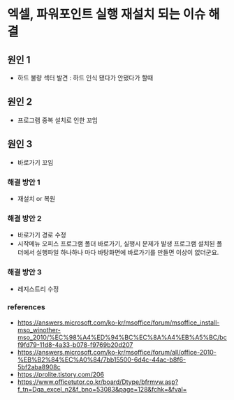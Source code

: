 # 엑셀, 파워포인트 실행 재설치 되는 이슈 해결

## 원인 1
* 하드 불량 섹터 발견 : 하드 인식 됐다가 안됐다가 할때

## 원인 2
* 프로그램 중복 설치로 인한 꼬임

## 원인 3
* 바로가기 꼬임

### 해결 방안 1
* 재설치 or 복원

### 해결 방안 2
* 바로가기 경로 수정
* 시작메뉴 오피스 프로그램 폴더 바로가기, 실행시 문제가 발생 
프로그램 설치된 폴더에서 실행파일 하나하나 마다 바탕화면에 바로가기를 만들면 이상이 없더군요.

### 해결 방안 3
* 레지스트리 수정

### references
* https://answers.microsoft.com/ko-kr/msoffice/forum/msoffice_install-mso_winother-mso_2010/%EC%98%A4%ED%94%BC%EC%8A%A4%EB%A5%BC/bcf9fd79-11d8-4a33-b078-f9769b20d207
* https://answers.microsoft.com/ko-kr/msoffice/forum/all/office-2010-%EB%B2%84%EC%A0%84/7bb15500-6d4c-44ac-b8f6-5bf2aba8908c
* https://prolite.tistory.com/206
* https://www.officetutor.co.kr/board/Dtype/bfrmvw.asp?f_tn=Dqa_excel_n2&f_bno=53083&page=128&fchk=&fval=
